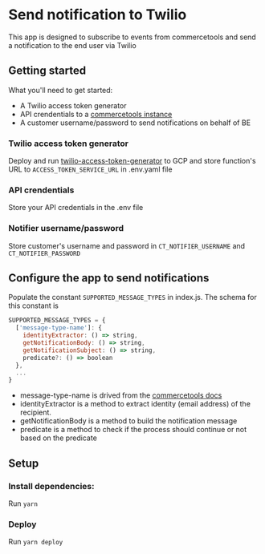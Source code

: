 # Send notification to Twilio
This app is designed to subscribe to events from commercetools and send a notification to the end user via Twilio

## Getting started

What you'll need to get started:

- A Twilio access token generator
- API crendentials to a [commercetools instance](https://docs.commercetools.com/getting-started/create-api-client)
- A customer username/password to send notifications on behalf of BE

### Twilio access token generator
Deploy and run [twilio-access-token-generator](../access-token/README.md) to GCP and store function's URL to `ACCESS_TOKEN_SERVICE_URL` in .env.yaml file

### API crendentials
Store your API credentials in the .env file

### Notifier username/password
Store customer's username and password in `CT_NOTIFIER_USERNAME` and `CT_NOTIFIER_PASSWORD`

## Configure the app to send notifications
Populate the constant `SUPPORTED_MESSAGE_TYPES` in index.js. The schema for this constant is 
```js
SUPPORTED_MESSAGE_TYPES = {
  ['message-type-name']: {
    identityExtractor: () => string,
    getNotificationBody: () => string,
    getNotificationSubject: () => string,
    predicate?: () => boolean
  },
  ...
}
```
- message-type-name is drived from the [commercetools docs](https://docs.commercetools.com/api/projects/messages)
- identityExtractor is a method to extract identity (email address) of the recipient.
- getNotificationBody is a method to build the notification message
- predicate is a method to check if the process should continue or not based on the predicate

## Setup

### Install dependencies:
Run `yarn`
### Deploy
Run `yarn deploy`